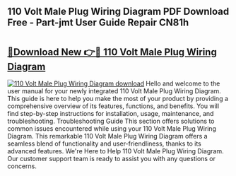 ## 110 Volt Male Plug Wiring Diagram PDF Download Free - Part-jmt User Guide Repair CN81h

# <h2><a href="http://dfovvv.blite.top/?on=110+Volt+Male+Plug+Wiring+Diagram">🔗Download New 👉🔴 110 Volt Male Plug Wiring Diagram</a></h2>

[![110 Volt Male Plug Wiring Diagram download](https://i.imgur.com/lujVjoI.png)](http://dfovvv.blite.top/?on=110+Volt+Male+Plug+Wiring+Diagram)
Hello and welcome to the user manual for your newly integrated 110 Volt Male Plug Wiring Diagram. This guide is here to help you make the most of your product by providing a comprehensive overview of its features, functions, and benefits. You will find step-by-step instructions for installation, usage, maintenance, and troubleshooting. Troubleshooting Guide This section offers solutions to common issues encountered while using your 110 Volt Male Plug Wiring Diagram. This remarkable 110 Volt Male Plug Wiring Diagram offers a seamless blend of functionality and user-friendliness, thanks to its advanced features. We're Here to Help 110 Volt Male Plug Wiring Diagram. Our customer support team is ready to assist you with any questions or concerns.
